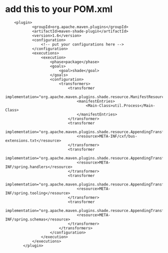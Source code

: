 add this to your POM.xml
==========================
>
        <plugin>
                <groupId>org.apache.maven.plugins</groupId>
                <artifactId>maven-shade-plugin</artifactId>
                <version>1.6</version>
                <configuration>
                    <!-- put your configurations here -->
                </configuration>
                <executions>
                    <execution>
                        <phase>package</phase>
                        <goals>
                            <goal>shade</goal>
                        </goals>
                        <configuration>
                            <transformers>
                                <transformer
                                        implementation="org.apache.maven.plugins.shade.resource.ManifestResourceTransformer">
                                    <manifestEntries>
                                        <Main-Class>util.Process</Main-Class>
                                    </manifestEntries>
                                </transformer>
                                <transformer
                                        implementation="org.apache.maven.plugins.shade.resource.AppendingTransformer">
                                    <resource>META-INF/cxf/bus-extensions.txt</resource>
                                </transformer>
                                <transformer
                                        implementation="org.apache.maven.plugins.shade.resource.AppendingTransformer">
                                    <resource>META-INF/spring.handlers</resource>
                                </transformer>
                                <transformer
                                        implementation="org.apache.maven.plugins.shade.resource.AppendingTransformer">
                                    <resource>META-INF/spring.tooling</resource>
                                </transformer>
                                <transformer
                                        implementation="org.apache.maven.plugins.shade.resource.AppendingTransformer">
                                    <resource>META-INF/spring.schemas</resource>
                                </transformer>
                            </transformers>
                        </configuration>
                    </execution>
                </executions>
            </plugin>
